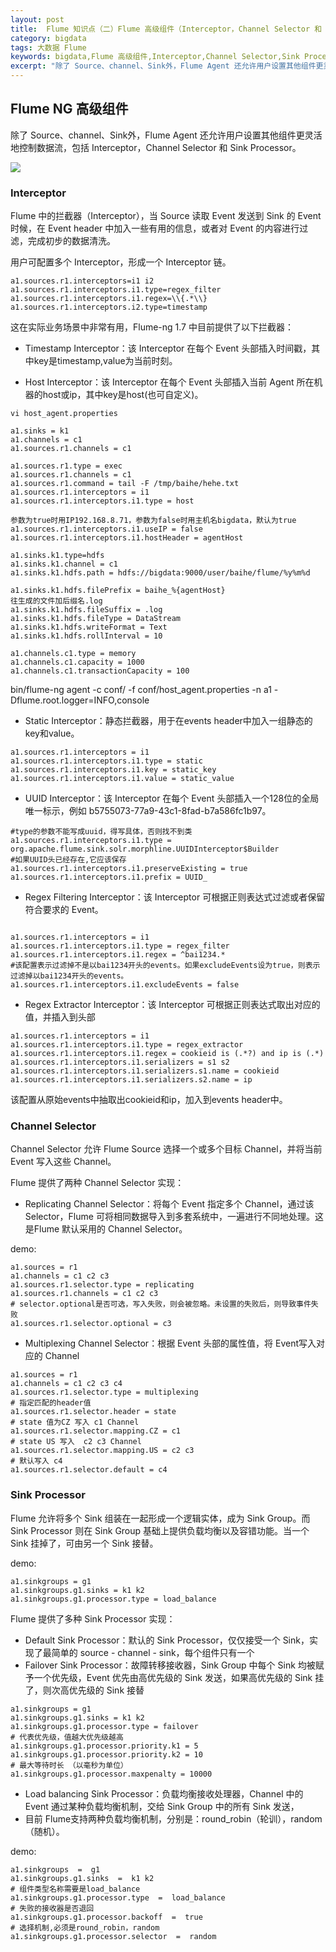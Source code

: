```yaml
---
layout: post
title:  Flume 知识点（二）Flume 高级组件（Interceptor，Channel Selector 和 Sink Processor）
category: bigdata 
tags: 大数据 Flume 
keywords: bigdata,Flume 高级组件,Interceptor,Channel Selector,Sink Processor
excerpt: "除了 Source、channel、Sink外，Flume Agent 还允许用户设置其他组件更灵活地控制数据流，包括 Interceptor，Channel Selector 和 Sink Processor。"
---
```


## Flume NG 高级组件

除了 Source、channel、Sink外，Flume Agent 还允许用户设置其他组件更灵活地控制数据流，包括 Interceptor，Channel Selector 和 Sink Processor。

![](https://static.studytime.xin/image/articles/spring-boottimg.jpeg)


### Interceptor

Flume 中的拦截器（Interceptor），当 Source 读取 Event 发送到 Sink 的 Event 时候，在 Event header 中加入一些有用的信息，或者对 Event 的内容进行过滤，完成初步的数据清洗。

用户可配置多个 Interceptor，形成一个 Interceptor 链。
```
a1.sources.r1.interceptors=i1 i2  
a1.sources.r1.interceptors.i1.type=regex_filter  
a1.sources.r1.interceptors.i1.regex=\\{.*\\}  
a1.sources.r1.interceptors.i2.type=timestamp
```

这在实际业务场景中非常有用，Flume-ng 1.7 中目前提供了以下拦截器：

- Timestamp Interceptor：该 Interceptor 在每个 Event 头部插入时间戳，其中key是timestamp,value为当前时刻。

- Host Interceptor：该 Interceptor 在每个 Event 头部插入当前 Agent 所在机器的host或ip，其中key是host(也可自定义)。

```
vi host_agent.properties

a1.sinks = k1
a1.channels = c1
a1.sources.r1.channels = c1

a1.sources.r1.type = exec
a1.sources.r1.channels = c1
a1.sources.r1.command = tail -F /tmp/baihe/hehe.txt
a1.sources.r1.interceptors = i1
a1.sources.r1.interceptors.i1.type = host

参数为true时用IP192.168.8.71，参数为false时用主机名bigdata，默认为true
a1.sources.r1.interceptors.i1.useIP = false
a1.sources.r1.interceptors.i1.hostHeader = agentHost
 
a1.sinks.k1.type=hdfs
a1.sinks.k1.channel = c1
a1.sinks.k1.hdfs.path = hdfs://bigdata:9000/user/baihe/flume/%y%m%d

a1.sinks.k1.hdfs.filePrefix = baihe_%{agentHost}
往生成的文件加后缀名.log
a1.sinks.k1.hdfs.fileSuffix = .log
a1.sinks.k1.hdfs.fileType = DataStream
a1.sinks.k1.hdfs.writeFormat = Text
a1.sinks.k1.hdfs.rollInterval = 10
 
a1.channels.c1.type = memory
a1.channels.c1.capacity = 1000
a1.channels.c1.transactionCapacity = 100
```

bin/flume-ng agent -c conf/ -f conf/host_agent.properties -n a1 -Dflume.root.logger=INFO,console

- Static Interceptor：静态拦截器，用于在events header中加入一组静态的key和value。
```
a1.sources.r1.interceptors = i1
a1.sources.r1.interceptors.i1.type = static
a1.sources.r1.interceptors.i1.key = static_key
a1.sources.r1.interceptors.i1.value = static_value

```

- UUID Interceptor：该 Interceptor 在每个 Event 头部插入一个128位的全局唯一标示，例如 b5755073-77a9-43c1-8fad-b7a586fc1b97。

```
#type的参数不能写成uuid，得写具体，否则找不到类
a1.sources.r1.interceptors.i1.type = org.apache.flume.sink.solr.morphline.UUIDInterceptor$Builder
#如果UUID头已经存在,它应该保存
a1.sources.r1.interceptors.i1.preserveExisting = true
a1.sources.r1.interceptors.i1.prefix = UUID_
```

- Regex Filtering Interceptor：该 Interceptor 可根据正则表达式过滤或者保留符合要求的 Event。
```

a1.sources.r1.interceptors = i1
a1.sources.r1.interceptors.i1.type = regex_filter
a1.sources.r1.interceptors.i1.regex = ^bai1234.*
#该配置表示过滤掉不是以bai1234开头的events。如果excludeEvents设为true，则表示过滤掉以bai1234开头的events。
a1.sources.r1.interceptors.i1.excludeEvents = false
```

- Regex Extractor Interceptor：该 Interceptor 可根据正则表达式取出对应的值，并插入到头部
```
a1.sources.r1.interceptors = i1
a1.sources.r1.interceptors.i1.type = regex_extractor
a1.sources.r1.interceptors.i1.regex = cookieid is (.*?) and ip is (.*)
a1.sources.r1.interceptors.i1.serializers = s1 s2
a1.sources.r1.interceptors.i1.serializers.s1.name = cookieid
a1.sources.r1.interceptors.i1.serializers.s2.name = ip
```

该配置从原始events中抽取出cookieid和ip，加入到events header中。

### Channel Selector

Channel Selector 允许 Flume Source 选择一个或多个目标 Channel，并将当前 Event 写入这些 Channel。

Flume 提供了两种 Channel Selector 实现：
- Replicating Channel Selector：将每个 Event 指定多个 Channel，通过该 Selector，Flume 可将相同数据导入到多套系统中，一遍进行不同地处理。这是Flume 默认采用的 Channel Selector。

demo:
```
a1.sources = r1
a1.channels = c1 c2 c3
a1.sources.r1.selector.type = replicating
a1.sources.r1.channels = c1 c2 c3
# selector.optional是否可选，写入失败，则会被忽略。未设置的失败后，则导致事件失败
a1.sources.r1.selector.optional = c3
```
- Multiplexing Channel Selector：根据 Event 头部的属性值，将 Event写入对应的 Channel

```
a1.sources = r1
a1.channels = c1 c2 c3 c4
a1.sources.r1.selector.type = multiplexing
# 指定匹配的header值
a1.sources.r1.selector.header = state
# state 值为CZ 写入 c1 Channel
a1.sources.r1.selector.mapping.CZ = c1
# state US 写入  c2 c3 Channel
a1.sources.r1.selector.mapping.US = c2 c3
# 默认写入 c4
a1.sources.r1.selector.default = c4
```

### Sink Processor
Flume 允许将多个 Sink 组装在一起形成一个逻辑实体，成为 Sink Group。而 Sink Processor 则在 Sink Group 基础上提供负载均衡以及容错功能。当一个 Sink 挂掉了，可由另一个 Sink 接替。

demo:

```
a1.sinkgroups = g1
a1.sinkgroups.g1.sinks = k1 k2
a1.sinkgroups.g1.processor.type = load_balance
```

Flume 提供了多种 Sink Processor 实现：
- Default Sink Processor：默认的 Sink Processor，仅仅接受一个 Sink，实现了最简单的 source - channel - sink，每个组件只有一个
- Failover Sink Processor：故障转移接收器，Sink Group 中每个 Sink 均被赋予一个优先级，Event 优先由高优先级的 Sink 发送，如果高优先级的 Sink 挂了，则次高优先级的 Sink 接替

```
a1.sinkgroups = g1
a1.sinkgroups.g1.sinks = k1 k2
a1.sinkgroups.g1.processor.type = failover
# 代表优先级，值越大优先级越高
a1.sinkgroups.g1.processor.priority.k1 = 5
a1.sinkgroups.g1.processor.priority.k2 = 10
# 最大等待时长 （以毫秒为单位）
a1.sinkgroups.g1.processor.maxpenalty = 10000
```

- Load balancing Sink Processor：负载均衡接收处理器，Channel 中的 Event 通过某种负载均衡机制，交给 Sink Group 中的所有 Sink 发送，
- 目前 Flume支持两种负载均衡机制，分别是：round_robin（轮训），random（随机）。

demo:
```
a1.sinkgroups  =  g1 
a1.sinkgroups.g1.sinks  =  k1 k2 
# 组件类型名称需要是load_balance
a1.sinkgroups.g1.processor.type  =  load_balance 
# 失败的接收器是否退回
a1.sinkgroups.g1.processor.backoff  =  true
# 选择机制,必须是round_robin，random
a1.sinkgroups.g1.processor.selector  =  random
```